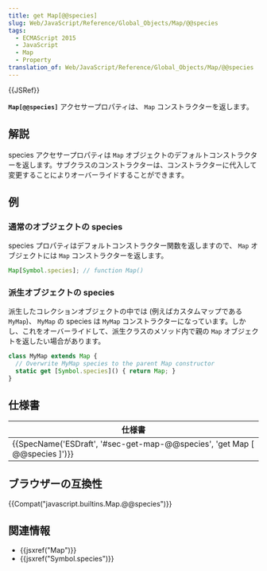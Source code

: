 ```yaml
---
title: get Map[@@species]
slug: Web/JavaScript/Reference/Global_Objects/Map/@@species
tags:
  - ECMAScript 2015
  - JavaScript
  - Map
  - Property
translation_of: Web/JavaScript/Reference/Global_Objects/Map/@@species
---
```

{{JSRef}}

**`Map[@@species]`** アクセサープロパティは、 `Map` コンストラクターを返します。

## 解説

species アクセサープロパティは `Map` オブジェクトのデフォルトコンストラクターを返します。サブクラスのコンストラクターは、コンストラクターに代入して変更することによりオーバーライドすることができます。

## 例

### 通常のオブジェクトの species

species プロパティはデフォルトコンストラクター関数を返しますので、 `Map` オブジェクトには `Map` コンストラクターを返します。

```js
Map[Symbol.species]; // function Map()
```

### 派生オブジェクトの species

派生したコレクションオブジェクトの中では (例えばカスタムマップである `MyMap`)、 `MyMap` の species は `MyMap` コンストラクターになっています。しかし、これをオーバーライドして、派生クラスのメソッド内で親の `Map` オブジェクトを返したい場合があります。

```js
class MyMap extends Map {
  // Overwrite MyMap species to the parent Map constructor
  static get [Symbol.species]() { return Map; }
}
```

## 仕様書

| 仕様書                                                                                               |
| ---------------------------------------------------------------------------------------------------- |
| {{SpecName('ESDraft', '#sec-get-map-@@species', 'get Map [ @@species ]')}} |

## ブラウザーの互換性

{{Compat("javascript.builtins.Map.@@species")}}

## 関連情報

- {{jsxref("Map")}}
- {{jsxref("Symbol.species")}}
